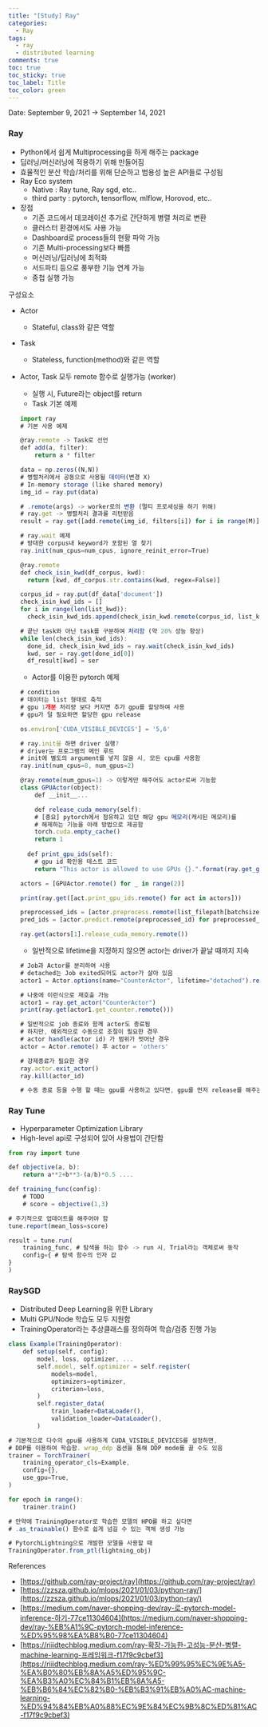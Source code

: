 ```yaml
---
title: "[Study] Ray"
categories:
  - Ray
tags:
  - ray
  - distributed learning
comments: true
toc: true
toc_sticky: true
toc_label: Title
toc_color: green
---
```

Date: September 9, 2021 → September 14, 2021

### Ray

- Python에서 쉽게 Multiprocessing을 하게 해주는 package
- 딥러닝/머신러닝에 적용하기 위해 만들어짐
- 효율적인 분산 학습/처리를 위해 단순하고 범용성 높은 API들로 구성됨
- Ray Eco system
    - Native : Ray tune, Ray sgd, etc..
    - third party : pytorch, tensorflow, mlflow, Horovod, etc..
- 장점
    - 기존 코드에서 데코레이션 추가로 간단하게 병렬 처리로 변환
    - 클러스터 환경에서도 사용 가능
    - Dashboard로 process들의 현황 파악 가능
    - 기존 Multi-processing보다 빠름
    - 머신러닝/딥러닝에 최적화
    - 서드파티 등으로 풍부한 기능 연계 가능
    - 중첩 실행 가능

구성요소

- Actor
    - Stateful, class와 같은 역할
- Task
    - Stateless, function(method)와 같은 역할
- Actor, Task 모두 remote 함수로 실행가능 (worker)
    - 실행 시, Future라는 object를 return
    - Task 기본 예제

    ```jsx
    import ray
    # 기본 사용 예제

    @ray.remote -> Task로 선언
    def add(a, filter):
    	return a * filter

    data = np.zeros((N,N))
    # 병렬처리에서 공동으로 사용될 데이터(변경 X)
    # In-memory storage (like shared memory)
    img_id = ray.put(data)

    # .remote(args) -> worker로의 변환 (멀티 프로세싱을 하기 위해)
    # ray.get -> 병렬처리 결과를 리턴받음
    result = ray.get([add.remote(img_id, filters[i]) for i in range(M)])

    # ray.wait 예제
    # 방대한 corpus내 keyword가 포함된 열 찾기
    ray.init(num_cpus=num_cpus, ignore_reinit_error=True)

    @ray.remote
    def check_isin_kwd(df_corpus, kwd):
      return [kwd, df_corpus.str.contains(kwd, regex=False)]

    corpus_id = ray.put(df_data['document'])
    check_isin_kwd_ids = []
    for i in range(len(list_kwd)):
      check_isin_kwd_ids.append(check_isin_kwd.remote(corpus_id, list_kwd[i]))

    # 끝난 task와 아닌 task를 구분하여 처리함 (약 20% 성능 향상)
    while len(check_isin_kwd_ids):
      done_id, check_isin_kwd_ids = ray.wait(check_isin_kwd_ids)
      kwd, ser = ray.get(done_id[0])
      df_result[kwd] = ser
    ```

    - Actor를 이용한 pytorch 예제

    ```jsx
    # condition
    # 데이터는 list 형태로 축적
    # gpu 1개분 처리량 보다 커지면 추가 gpu를 할당하여 사용
    # gpu가 덜 필요하면 할당한 gpu release

    os.environ['CUDA_VISIBLE_DEVICES'] = '5,6'

    # ray.init을 하면 driver 실행?
    # driver는 프로그램의 메인 루트
    # init에 별도의 argument를 넣지 않을 시, 모든 cpu를 사용함
    ray.init(num_cpus=8, num_gpus=2)

    @ray.remote(num_gpus=1) -> 이렇게만 해주어도 actor로써 기능함
    class GPUActor(object):
    	def __init__...

    	def release_cuda_memory(self):
        # [중요] pytorch에서 점유하고 있던 해당 gpu 메모리(캐시된 메모리)를 
        # 해제하는 기능을 아래 방법으로 제공함
        torch.cuda.empty_cache()
        return 1
        
      def print_gpu_ids(self):
        # gpu id 확인용 테스트 코드
        return "This actor is allowed to use GPUs {}.".format(ray.get_gpu_ids())

    actors = [GPUActor.remote() for _ in range(2)]

    print(ray.get([act.print_gpu_ids.remote() for act in actors]))

    preprocessed_ids = [actor.preprocess.remote(list_filepath[batchsize*i:batchsize*(i+1)]) for i, actor in enumerate(actors)]
    pred_ids = [actor.predict.remote(preprocessed_id) for preprocessed_id, actor in zip(preprocessed_ids, actors)]

    ray.get(actors[1].release_cuda_memory.remote())
    ```

    - 일반적으로 lifetime을 지정하지 않으면 actor는 driver가 끝날 때까지 지속

    ```jsx
    # Job과 Actor를 분리하여 사용
    # detached는 Job exited되어도 actor가 살아 있음
    actor1 = Actor.options(name="CounterActor", lifetime="detached").remote()

    # 나중에 이런식으로 재호출 가능
    actor1 = ray.get_actor("CounterActor")
    print(ray.get(actor1.get_counter.remote()))

    # 일반적으로 job 종료와 함께 actor도 종료됨
    # 하지만, 예외적으로 수동으로 조절이 필요한 경우
    # actor handle(actor id) 가 범위가 벗어난 경우
    actor = Actor.remote() 후 actor = 'others'

    # 강제종료가 필요한 경우
    ray.actor.exit_actor()
    ray.kill(actor_id)

    # 수동 종료 등을 수행 할 때는 gpu를 사용하고 있다면, gpu를 먼저 release를 해주는게 좋음
    ```

### Ray Tune

- Hyperparameter Optimization Library
- High-level api로 구성되어 있어 사용법이 간단함

```jsx
from ray import tune

def objective(a, b):
	return a**2+b**3-(a/b)*0.5 ....

def training_func(config):
	# TODO
	# score = objective(1,3)

# 주기적으로 업데이트를 해주어야 함
tune.report(mean_loss=score)

result = tune.run(
	training_func, # 탐색을 하는 함수 -> run 시, Trial라는 객체로써 동작
	config={ # 탐색 함수의 인자 값
}
)
```

### RaySGD

- Distributed Deep Learning을 위한 Library
- Multi GPU/Node 학습도 모두 지원함
- TrainingOperator라는 추상클래스를 정의하여 학습/검증 진행 가능

```jsx
class Example(TrainingOperator):
	def setup(self, config):
		model, loss, optimizer, ...
		self.model, self.optimizer = self.register(
			models=model,
			optimizers=optimizer,
			criterion=loss,
		)
		self.register_data(
			train_loader=DataLoader(),
			validation_loader=DataLoader(),
		)

# 기본적으로 다수의 gpu를 사용하게 CUDA_VISIBLE_DEVICES를 설정하면,
# DDP를 이용하여 학습함. wrap_ddp 옵션을 통해 DDP mode를 끌 수도 있음
trainer = TorchTrainer(
	training_operator_cls=Example,
	config={},
	use_gpu=True,
)

for epoch in range():
	trainer.train()

# 만약에 TrainingOperator로 학습한 모델의 HPO를 하고 싶다면
# .as_trainable() 함수로 쉽게 넘길 수 있는 객체 생성 가능

# PytorchLightning으로 개발한 모델을 사용할 때
TrainingOperator.from_ptl(lightning_obj)
```

References

- [https://github.com/ray-project/ray](https://github.com/ray-project/ray)
- [https://zzsza.github.io/mlops/2021/01/03/python-ray/](https://zzsza.github.io/mlops/2021/01/03/python-ray/)
- [https://medium.com/naver-shopping-dev/ray-로-pytorch-model-inference-하기-77ce11304604](https://medium.com/naver-shopping-dev/ray-%EB%A1%9C-pytorch-model-inference-%ED%95%98%EA%B8%B0-77ce11304604)
- [https://riiidtechblog.medium.com/ray-확장-가능한-고성능-분산-병렬-machine-learning-프레임워크-f17f9c9cbef3](https://riiidtechblog.medium.com/ray-%ED%99%95%EC%9E%A5-%EA%B0%80%EB%8A%A5%ED%95%9C-%EA%B3%A0%EC%84%B1%EB%8A%A5-%EB%B6%84%EC%82%B0-%EB%B3%91%EB%A0%AC-machine-learning-%ED%94%84%EB%A0%88%EC%9E%84%EC%9B%8C%ED%81%AC-f17f9c9cbef3)